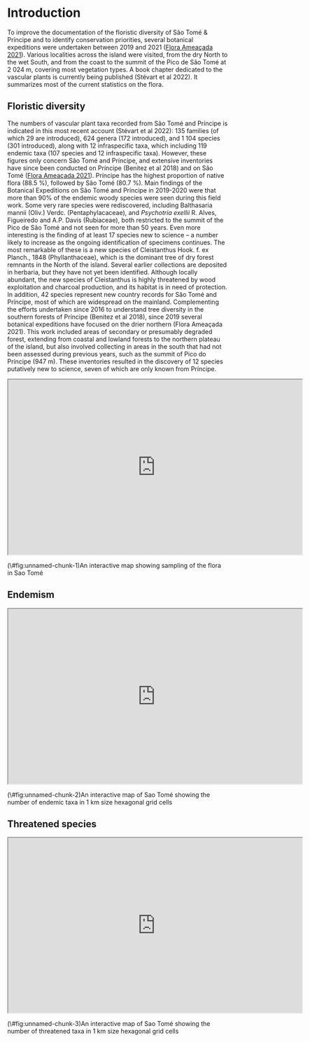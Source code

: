 # Introduction


To improve the documentation of the floristic diversity of São Tomé & Príncipe and to identify conservation priorities, several botanical expeditions were undertaken between 2019 and 2021 ([Flora Ameaçada 2021](https://cepf-stp-threat-flora.netlify.app/)). Various localities across the island were visited, from the dry North to the wet South, and from the coast to the summit of the Pico de São Tomé at 2 024 m, covering most vegetation types. A book chapter dedicated to the vascular plants is currently being published (Stévart et al 2022). It summarizes most of the current statistics on the flora.












## Floristic diversity

The numbers of vascular plant taxa recorded from São Tomé and Príncipe is indicated in this most recent account (Stévart et al 2022): 135 families (of which 29 are introduced), 624 genera (172 introduced), and 1 104 species (301 introduced), along with 12 infraspecific taxa, which including 119 endemic taxa (107 species and 12 infraspecific taxa). However, these figures only concern São Tomé and Príncipe, and extensive inventories have since been conducted on Príncipe (Benitez et al 2018) and on São Tomé ([Flora Ameaçada 2021](https://cepf-stp-threat-flora.netlify.app/)). Príncipe has the highest proportion of native flora (88.5 %), followed by São Tomé (80.7 %).
Main findings of the Botanical Expeditions on São Tomé and Príncipe in 2019-2020 were that more than 90% of the endemic woody species were seen during this field work. Some very rare species were rediscovered, including Balthasaria mannii (Oliv.) Verdc. (Pentaphylacaceae), and *Psychotria exellii* R. Alves, Figueiredo and A.P. Davis (Rubiaceae), both restricted to the summit of the Pico de São Tomé and not seen for more than 50 years. Even more interesting is the finding of at least 17 species new to science – a number likely to increase as the ongoing identification of specimens continues. The most remarkable of these is a new species of Cleistanthus Hook. f. ex Planch., 1848 (Phyllanthaceae), which is the dominant tree of dry forest remnants in the North of the island. Several earlier collections are deposited in herbaria, but they have not yet been identified. Although locally abundant, the new species of Cleistanthus is highly threatened by wood exploitation and charcoal production, and its habitat is in need of protection. In addition, 42 species represent new country records for São Tomé and Príncipe, most of which are widespread on the mainland.
Complementing the efforts undertaken since 2016 to understand tree diversity in the southern forests of Príncipe (Benitez et al 2018), since 2019 several botanical expeditions have focused on the drier northern (Flora Ameaçada 2021). This work included areas of secondary or presumably degraded forest, extending from coastal and lowland forests to the northern plateau of the island, but also involved collecting in areas in the south that had not been assessed during previous years, such as the summit of Pico do Príncipe (947 m). These inventories resulted in the discovery of 12 species putatively new to science, seven of which are only known from Príncipe.





<div class="figure">
<iframe src="https://cepf-stp-threat-flora.netlify.app/img/leaflet_sampling.html" width="672" height="400px"></iframe>
<p class="caption">(\#fig:unnamed-chunk-1)An interactive map showing sampling of the flora in Sao Tomé</p>
</div>


## Endemism




<div class="figure">
<iframe src="https://cepf-stp-threat-flora.netlify.app/img/leaflet_end_rich.html" width="672" height="400px"></iframe>
<p class="caption">(\#fig:unnamed-chunk-2)An interactive map of Sao Tomé showing the number of endemic taxa in 1 km size hexagonal grid cells</p>
</div>



## Threatened species




<div class="figure">
<iframe src="https://cepf-stp-threat-flora.netlify.app/img/leaflet_threat_rich.html" width="672" height="400px"></iframe>
<p class="caption">(\#fig:unnamed-chunk-3)An interactive map of Sao Tomé showing the number of threatened taxa in 1 km size hexagonal grid cells</p>
</div>







